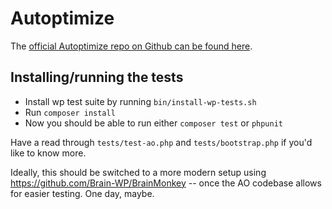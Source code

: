 Autoptimize
===========

The [official Autoptimize repo on Github can be found here](https://github.com/futtta/autoptimize/).

## Installing/running the tests
* Install wp test suite by running `bin/install-wp-tests.sh`
* Run `composer install`
* Now you should be able to run either `composer test` or `phpunit`

Have a read through `tests/test-ao.php` and `tests/bootstrap.php` if you'd like to know more.

Ideally, this should be switched to a more modern setup using https://github.com/Brain-WP/BrainMonkey -- once the AO codebase allows for easier testing. One day, maybe.
